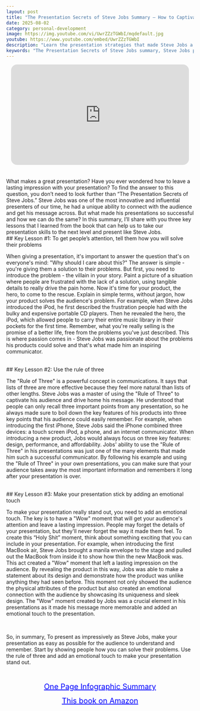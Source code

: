 ```yaml
---
layout: post
title: "The Presentation Secrets of Steve Jobs Summary – How to Captivate, Inspire, and Wow Like a Pro"
date: 2025-08-02
category: personal-development
image: https://img.youtube.com/vi/UwrZZzTGWbI/mqdefault.jpg
youtube: https://www.youtube.com/embed/UwrZZzTGWbI
description: "Learn the presentation strategies that made Steve Jobs a master communicator—from storytelling and emotional hooks to the rule of three."
keywords: "The Presentation Secrets of Steve Jobs summary, Steve Jobs presentation tips, public speaking, wow moments, presentation techniques"
---
```


<div style="display: flex; justify-content: center; margin-bottom: 20px;">
  <div style="aspect-ratio: 16 / 9; width: 95%; max-width: 700px; position: relative;">
    <iframe 
      src="https://www.youtube.com/embed/UwrZZzTGWbI"
      title="The Presentation Secrets of Steve Jobs Summary – How to Captivate, Inspire, and Wow Like a Pro"
      allowfullscreen
      frameborder="0"
      style="position: absolute; inset: 0; width: 100%; height: 100%; border-radius: 16px;">
    </iframe>
  </div>
</div>

<div style="height: 15px;"></div>
<!-- ..................................................................... -->
What makes a great presentation? Have you ever wondered how to leave a lasting impression with your presentation? To find the answer to this question, you don’t need to look further than “The Presentation Secrets of Steve Jobs.”  Steve Jobs was one of the most innovative and influential presenters of our time, he had a unique ability to connect with the audience and get his message across. But what made his presentations so successful and how we can do the same? In this summary, I’ll share with you three key lessons that I learned from the book that can help us to take our presentation skills to the next level and present like Steve Jobs. 


<br>
## Key Lesson #1: To get people’s attention, tell them how you will solve their problems


When giving a presentation, it's important to answer the question that's on everyone's mind: "Why should I care about this?" The answer is simple - you're giving them a solution to their problems. But first, you need to introduce the problem - the villain in your story. Paint a picture of a situation where people are frustrated with the lack of a solution, using tangible details to really drive the pain home. Now it's time for your product, the hero, to come to the rescue. Explain in simple terms, without jargon, how your product solves the audience's problem. For example, when Steve Jobs introduced the iPod, he first described the frustration people had with the bulky and expensive portable CD players. Then he revealed the hero, the iPod, which allowed people to carry their entire music library in their pockets for the first time. Remember, what you're really selling is the promise of a better life, free from the problems you've just described. This is where passion comes in - Steve Jobs was passionate about the problems his products could solve and that's what made him an inspiring communicator.



<br>
## Key Lesson #2: Use the rule of three


The "Rule of Three" is a powerful concept in communications. It says that lists of three are more effective because they feel more natural than lists of other lengths. Steve Jobs was a master of using the "Rule of Three" to captivate his audience and drive home his message. He understood that people can only recall three important points from any presentation, so he always made sure to boil down the key features of his products into three key points that his audience could easily remember. For example, when introducing the first iPhone, Steve Jobs said the iPhone combined three devices: a touch screen iPod, a phone, and an internet communicator. When introducing a new product, Jobs would always focus on three key features: design, performance, and affordability. Jobs' ability to use the "Rule of Three" in his presentations was just one of the many elements that made him such a successful communicator. By following his example and using the "Rule of Three" in your own presentations, you can make sure that your audience takes away the most important information and remembers it long after your presentation is over.



<br>
## Key Lesson #3: Make your presentation stick by adding an emotional touch


To make your presentation really stand out, you need to add an emotional touch. The key is to have a "Wow" moment that will get your audience's attention and leave a lasting impression. People may forget the details of your presentation, but they'll never forget the way it made them feel. To create this “Holy Shit” moment, think about something exciting that you can include in your presentation. For example, when introducing the first MacBook air, Steve Jobs brought a manila envelope to the stage and pulled out the MacBook from inside it to show how thin the new MacBook was. This act created a "Wow" moment that left a lasting impression on the audience. By revealing the product in this way, Jobs was able to make a statement about its design and demonstrate how the product was unlike anything they had seen before. This moment not only showed the audience the physical attributes of the product but also created an emotional connection with the audience by showcasing its uniqueness and sleek design. The "Wow" moment created by Jobs was a crucial element in his presentations as it made his message more memorable and added an emotional touch to the presentation.

<br>

So, in summary, To present as impressively as Steve Jobs, make your presentation as easy as possible for the audience to understand and remember. Start by showing people how you can solve their problems. Use the rule of three and add an emotional touch to make your presentation stand out.



<br>
<p style="text-align: center;">
  <a href="https://summary.readandgrowwise.com/presentationskills" target="_blank" style="color: blue; text-decoration: underline; font-size: 20px;">
    One Page Infographic Summary
  </a>
</p>
<p style="text-align: center;">
  <a href="https://amzn.to/3XHGOaZ" target="_blank" style="color: blue; text-decoration: underline; font-size: 20px;">
    This book on Amazon
  </a>
</p>
